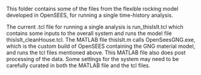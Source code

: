 This folder contains some of the files from the flexible rocking model developed in OpenSEES, for running a single time-history analysis.


The current .tcl file for running a single analysis is run_thisIsIt.tcl which contains some inputs to the overall system and runs the model file thisIsIt_cleanHouse.tcl.
The MATLAB file thisIsIt.m calls OpenSeesGNG.exe, which is the custom build of OpenSEES containing the GNG material model, and runs the tcl files mentioned above.
This MATLAB file also does post processing of the data. Some settings for the system may need to be carefully curated in both the MATLAB file and the tcl files.
